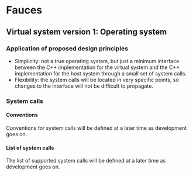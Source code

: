 # Fauces

## Virtual system version 1: Operating system

### Application of proposed design principles

* Simplicity: not a true operating system, but just a minimum interface between the C++ implementation for the virtual system and the C++ implementation for the host system through a small set of system calls.
* Flexibility: the system calls will be located in very specific points, so changes to the interface will not be difficult to propagate.

### System calls

#### Conventions

Conventions for system calls will be defined at a later time as development goes on.

#### List of system calls

The list of supported system calls will be defined at a later time as development goes on.

